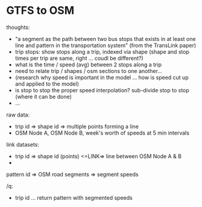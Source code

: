 GTFS to OSM
===========

thoughts:
 - "a segment as the path between two bus stops that exists in at least one line and pattern in the transportation system" (from the TransLink paper)
 - trip stops: show stops along a trip, indexed via shape (shape and stop times per trip are same, right ... coudl be different?)
 - what is the time / speed (avg) between 2 stops along a trip
 - need to relate trip / shapes / osm sections to one another...
 - (research why speed is important in the model ... how is speed cut up and applied to the model)
 - is stop to stop the proper speed interpolation?  sub-divide stop to stop (where it can be done)
 - ...


raw data:
 - trip id => shape id => multiple points forming a line
 - OSM Node A, OSM Node B, week's worth of speeds at 5 min intervals
 
link datasets:
 - trip id => shape id (points) <=LINK=> line between OSM Node A & B
 - 
  
pattern id => OSM road segments => segment speeds

/q: 
 - trip id ... return pattern with segmented speeds